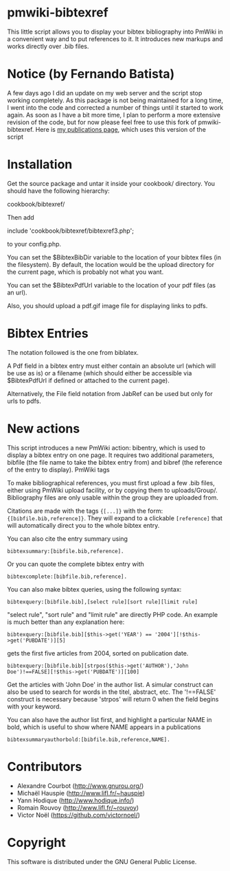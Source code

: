 pmwiki-bibtexref
================

This little script allows you to display your bibtex bibliography into PmWiki
in a convenient way and to put references to it. It introduces new markups and
works directly over .bib files.

Notice (by Fernando Batista)
================

A few days ago I did an update on my web server and the script stop working completely. As this package is not being maintained for a long time, I went into the code and corrected a number of things until it started to work again. As soon as I have a bit more time, I plan to perform a more extensive revision of the code, but for now please feel free to use this fork of pmwiki-bibtexref. Here is [my publications page](https://www.hlt.inesc-id.pt/~fmmb/wiki/index.php?n=Main.Publications), which uses this version of the script

Installation
============

Get the source package and untar it inside your cookbook/ directory. You
should have the following hierarchy:

  cookbook/bibtexref/

Then add

  include 'cookbook/bibtexref/bibtexref3.php';

to your config.php.

You can set the $BibtexBibDir variable to the location of your bibtex
files (in the filesystem). By default, the location would be the upload directory for the current
page, which is probably not what you want.

You can set the $BibtexPdfUrl variable to the location of your pdf files (as an url).

Also, you should upload a pdf.gif image file for displaying links to pdfs.

Bibtex Entries
==============

The notation followed is the one from biblatex.

A Pdf field in a bibtex entry must either contain an absolute url (which will be use as is) or
a filename (which should either be accessible via $BibtexPdfUrl if defined or attached to the current page).

Alternatively, the File field notation from JabRef can be used but only for urls to pdfs.


New actions
===========

This script introduces a new PmWiki action: bibentry, which is used to display
a bibtex entry on one page. It requires two additional parameters, bibfile (the
file name to take the bibtex entry from) and bibref (the reference of the entry
to display).  PmWiki tags

To make bibliographical references, you must first upload a few .bib files,
either using PmWiki upload facility, or by copying them to
uploads/Group/. Bibliography files are only usable within the group they are
uploaded from.

Citations are made with the tags `{[...]}` with the form:
`{[bibfile.bib,reference]}`. They will expand to a clickable `[reference]` that
will automatically direct you to the whole bibtex entry.

You can also cite the entry summary using

    bibtexsummary:[bibfile.bib,reference].

Or you can quote the complete bibtex entry with

    bibtexcomplete:[bibfile.bib,reference].

You can also make bibtex queries, using the following syntax:

    bibtexquery:[bibfile.bib],[select rule][sort rule][limit rule]

"select rule", "sort rule" and "limit rule" are directly PHP code. An example
is much better than any explanation here:
  
    bibtexquery:[bibfile.bib][$this->get('YEAR') == '2004'][!$this->get('PUBDATE')][5]

gets the first five articles from 2004, sorted on publication date.
  
    bibtexquery:[bibfile.bib][strpos($this->get('AUTHOR'),'John Doe')!==FALSE][!$this->get('PUBDATE')][100]  

Get the articles with 'John Doe' in the author list. A simular construct can
also be used to search for words in the titel, abstract, etc. The '!==FALSE'
construct is necessary because 'strpos' will return 0 when the field begins
with your keyword.  

You can also have the author list first, and highlight a particular NAME in
bold, which is useful to show where NAME appears in a publications

    bibtexsummaryauthorbold:[bibfile.bib,reference,NAME].


Contributors
============

* Alexandre Courbot (http://www.gnurou.org/)
* Michaël Hauspie (http://www.lifl.fr/~hauspie)
* Yann Hodique (http://www.hodique.info/)
* Romain Rouvoy (http://www.lifl.fr/~rouvoy)
* Victor Noël (https://github.com/victornoel/)

Copyright
=========
This software is distributed under the GNU General Public License.
